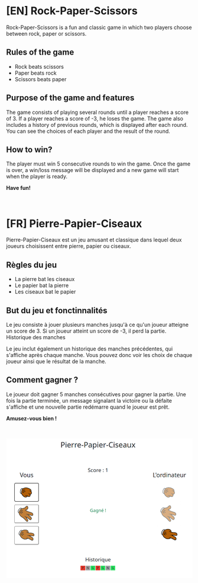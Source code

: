 # [EN] Rock-Paper-Scissors

Rock-Paper-Scissors is a fun and classic game in which two players choose between rock, paper or scissors.

## Rules of the game

- Rock beats scissors
- Paper beats rock
- Scissors beats paper

## Purpose of the game and features

The game consists of playing several rounds until a player reaches a score of 3. If a player reaches a score of -3, he loses the game.
The game also includes a history of previous rounds, which is displayed after each round. You can see the choices of each player and the result of the round.

## How to win?

The player must win 5 consecutive rounds to win the game. Once the game is over,
a win/loss message will be displayed and a new game will start when the player is ready.

**Have fun!**

&nbsp;

# [FR] Pierre-Papier-Ciseaux

Pierre-Papier-Ciseaux est un jeu amusant et classique dans lequel deux joueurs choisissent entre pierre, papier ou ciseaux.

## Règles du jeu

- La pierre bat les ciseaux
- Le papier bat la pierre
- Les ciseaux bat le papier

## But du jeu et fonctinnalités

Le jeu consiste à jouer plusieurs manches jusqu'à ce qu'un joueur atteigne un score de 3. Si un joueur atteint un score de -3, il perd la partie.
Historique des manches

Le jeu inclut également un historique des manches précédentes, qui s'affiche après chaque manche. Vous pouvez donc voir les choix de chaque joueur ainsi que le résultat de la manche.

## Comment gagner ?

Le joueur doit gagner 5 manches consécutives pour gagner la partie. Une fois la partie terminée,
un message signalant la victoire ou la défaite s'affiche et une nouvelle partie redémarre quand le joueur est prêt.

**Amusez-vous bien !**

&nbsp;

![Capture d'écran du jeu](src/images/rock-paper-scissors.png)